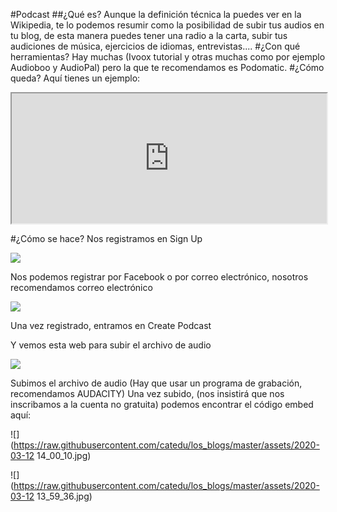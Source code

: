 #Podcast
##¿Qué es?
Aunque la definición técnica la puedes ver en la Wikipedia, te lo podemos resumir como la posibilidad de subir tus audios en tu blog, de esta manera puedes tener una radio a la carta, subir tus audiciones de música, ejercicios de idiomas, entrevistas....
#¿Con qué herramientas?
Hay muchas (Ivoox tutorial y otras muchas como por ejemplo Audioboo y AudioPal) pero la que te recomendamos es Podomatic.
#¿Cómo queda?
Aquí tienes un ejemplo:

<iframe src="https://www.podomatic.com/embed/html5/podcast/5379785?style=normal&amp;autoplay=false" allowfullscreen="true" allow="autoplay; fullscreen" style="width: 504px; height: 208px;"></iframe>

#¿Cómo se hace?
Nos registramos en Sign Up

![](https://catedu.github.io/aprendizaje-colaborativo-con-blog/img/podcast1.png)

Nos podemos registrar por Facebook o por correo electrónico, nosotros recomendamos correo electrónico

![](https://catedu.github.io/aprendizaje-colaborativo-con-blog/img/sginupPodcast.png)

Una vez registrado, entramos en Create Podcast

[](https://catedu.github.io/aprendizaje-colaborativo-con-blog/img/podcast1.png)

Y vemos esta web para subir el archivo de audio

![](https://catedu.github.io/aprendizaje-colaborativo-con-blog/img/subirPodcast.png)

Subimos el archivo de audio (Hay que usar un programa de grabación, recomendamos AUDACITY)
Una vez subido, (nos insistirá que nos inscribamos a la cuenta no gratuita) podemos encontrar el código embed aquí:

![](https://raw.githubusercontent.com/catedu/los_blogs/master/assets/2020-03-12 14_00_10.jpg)

![](https://raw.githubusercontent.com/catedu/los_blogs/master/assets/2020-03-12 13_59_36.jpg)